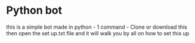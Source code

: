 # Python bot
this is a simple bot made in python - 1 command - Clone or download this then open the set up.txt file and it will walk you by all on how to set this up
